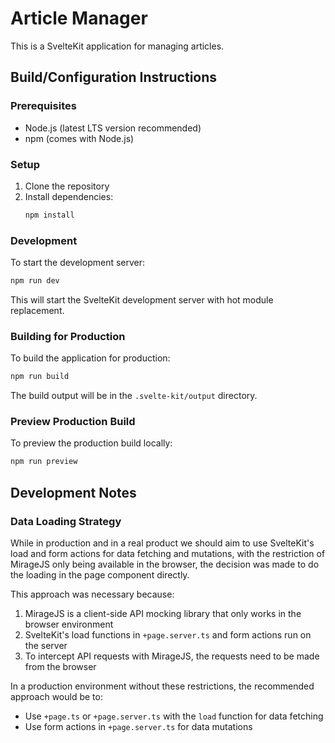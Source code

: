 # Article Manager

This is a SvelteKit application for managing articles.

## Build/Configuration Instructions

### Prerequisites

- Node.js (latest LTS version recommended)
- npm (comes with Node.js)

### Setup

1. Clone the repository
2. Install dependencies:
   ```bash
   npm install
   ```

### Development

To start the development server:

```bash
npm run dev
```

This will start the SvelteKit development server with hot module replacement.

### Building for Production

To build the application for production:

```bash
npm run build
```

The build output will be in the `.svelte-kit/output` directory.

### Preview Production Build

To preview the production build locally:

```bash
npm run preview
```

## Development Notes

### Data Loading Strategy

While in production and in a real product we should aim to use SvelteKit's load and form actions for data fetching and mutations, with the restriction of MirageJS only being available in the browser, the decision was made to do the loading in the page component directly.

This approach was necessary because:

1. MirageJS is a client-side API mocking library that only works in the browser environment
2. SvelteKit's load functions in `+page.server.ts` and form actions run on the server
3. To intercept API requests with MirageJS, the requests need to be made from the browser

In a production environment without these restrictions, the recommended approach would be to:

- Use `+page.ts` or `+page.server.ts` with the `load` function for data fetching
- Use form actions in `+page.server.ts` for data mutations
